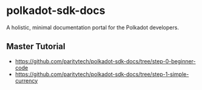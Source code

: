 # polkadot-sdk-docs
A holistic, minimal documentation portal for the Polkadot developers.

## Master Tutorial

- https://github.com/paritytech/polkadot-sdk-docs/tree/step-0-beginner-code
- https://github.com/paritytech/polkadot-sdk-docs/tree/step-1-simple-currency
